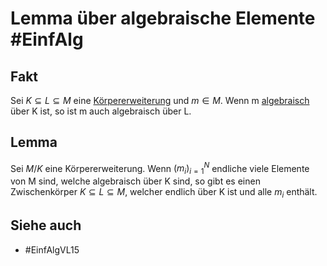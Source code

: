 # Lemma über algebraische Elemente #EinfAlg 
## Fakt
Sei $K\subseteq L\subseteq M$ eine [Körpererweiterung](Einf.%20Alg/Definition/Endliche%20K%C3%B6rpererweiterung.md) und $m\in M$. Wenn m [algebraisch](Einf.%20Alg/Definition/algebraische%20und%20transzendente%20Elemente.md) über K ist, so ist m auch algebraisch über L.
## Lemma
Sei $M/K$ eine Körpererweiterung. Wenn $(m_i)_{i=1}^N$ endliche viele Elemente von M sind, welche algebraisch über K sind, so gibt es einen Zwischenkörper $K\subseteq L \subseteq M$, welcher endlich über K ist und alle $m_i$ enthält.
## Siehe auch
- #EinfAlgVL15 